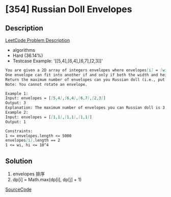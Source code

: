 # [354] Russian Doll Envelopes

## Description

[LeetCode Problem Description](https://leetcode.com/problems/russian-doll-envelopes/description/)

* algorithms
* Hard (36.14%)
* Testcase Example:  '[[5,4],[6,4],[6,7],[2,3]]'

```md
You are given a 2D array of integers envelopes where envelopes[i] = [wi, hi] represents the width and the height of an envelope.
One envelope can fit into another if and only if both the width and height of one envelope is greater than the width and height of the other envelope.
Return the maximum number of envelopes can you Russian doll (i.e., put one inside the other).
Note: You cannot rotate an envelope.

Example 1:
Input: envelopes = [[5,4],[6,4],[6,7],[2,3]]
Output: 3
Explanation: The maximum number of envelopes you can Russian doll is 3 ([2,3] => [5,4] => [6,7]).
Example 2:
Input: envelopes = [[1,1],[1,1],[1,1]]
Output: 1

Constraints:
1 <= envelopes.length <= 5000
envelopes[i].length == 2
1 <= wi, hi <= 10^4

```

## Solution

1. envelopes 排序
2. dp[i] = Math.max(dp[i], dp[j] + 1)

[SourceCode](./solution.js)
